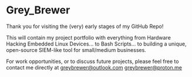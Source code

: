 # Grey_Brewer
Thank you for visiting the (very) early stages of my GitHub Repo!

This will contain my project portfolio with everything from Hardware Hacking Embedded Linux Devices... to Bash Scripts... to building a unique, open-source SIEM-like tool for small/medium businesses.

For work opportunities, or to discuss future projects, please feel free to contact me directly at 
greybrewer@outlook.com
greybrewer@proton.me
